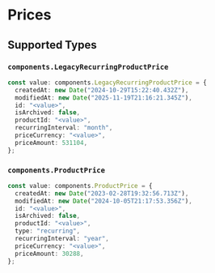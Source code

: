 # Prices


## Supported Types

### `components.LegacyRecurringProductPrice`

```typescript
const value: components.LegacyRecurringProductPrice = {
  createdAt: new Date("2024-10-29T15:22:40.432Z"),
  modifiedAt: new Date("2025-11-19T21:16:21.345Z"),
  id: "<value>",
  isArchived: false,
  productId: "<value>",
  recurringInterval: "month",
  priceCurrency: "<value>",
  priceAmount: 531104,
};
```

### `components.ProductPrice`

```typescript
const value: components.ProductPrice = {
  createdAt: new Date("2023-02-28T19:32:56.713Z"),
  modifiedAt: new Date("2024-10-05T21:17:53.356Z"),
  id: "<value>",
  isArchived: false,
  productId: "<value>",
  type: "recurring",
  recurringInterval: "year",
  priceCurrency: "<value>",
  priceAmount: 30288,
};
```


